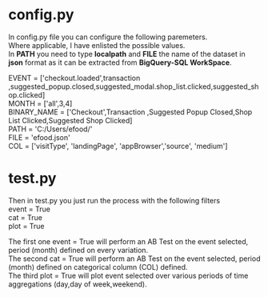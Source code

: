 # config.py

In config.py file you can configure the following paremeters. <br/>
Where applicable, I have enlisted the possible values. <br/>
In __PATH__ you need to type __localpath__ and __FILE__ the name of the dataset in __json__ format as it can be extracted from __BigQuery-SQL WorkSpace__.

EVENT = ['checkout.loaded',transaction ,suggested_popup.closed,suggested_modal.shop_list.clicked,suggested_shop.clicked] <br/>
MONTH = ['all',3,4] <br/>
BINARY_NAME = ['Checkout',Transaction ,Suggested Popup Closed,Shop List Clicked,Suggested Shop Clicked] <br/>
PATH = 'C:/Users/efood/'  <br/>
FILE = 'efood.json' <br/>
COL = ['visitType', 'landingPage', 'appBrowser','source', 'medium'] <br/>


# test.py
Then in test.py you just run the process with the following filters <br/>
event = True <br/>
cat = True <br/>
plot = True <br/>

The first one event = True will perform an AB Test on the event selected, period (month) defined on every variation. <br/>
The second cat = True will perform an AB Test on the event selected, period (month) defined on categorical column (COL) defined. <br/>
The third plot = True will plot event selected over various periods of time aggregations (day,day of week,weekend). <br/>
